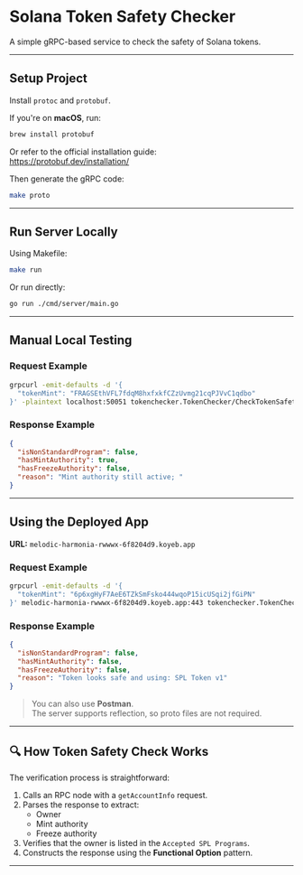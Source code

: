 # Solana Token Safety Checker

A simple gRPC-based service to check the safety of Solana tokens.

---

## Setup Project

Install `protoc` and `protobuf`.

If you're on **macOS**, run:

```bash
brew install protobuf
```

Or refer to the official installation guide:  
https://protobuf.dev/installation/

Then generate the gRPC code:

```bash
make proto
```

---

## Run Server Locally

Using Makefile:

```bash
make run
```

Or run directly:

```bash
go run ./cmd/server/main.go
```

---

## Manual Local Testing

### Request Example

```bash
grpcurl -emit-defaults -d '{
  "tokenMint": "FRAGSEthVFL7fdqM8hxfxkfCZzUvmg21cqPJVvC1qdbo"
}' -plaintext localhost:50051 tokenchecker.TokenChecker/CheckTokenSafety
```

### Response Example

```json
{
  "isNonStandardProgram": false,
  "hasMintAuthority": true,
  "hasFreezeAuthority": false,
  "reason": "Mint authority still active; "
}
```

---

## Using the Deployed App

**URL:** `melodic-harmonia-rwwwx-6f8204d9.koyeb.app`

### Request Example

```bash
grpcurl -emit-defaults -d '{
  "tokenMint": "6p6xgHyF7AeE6TZkSmFsko444wqoP15icUSqi2jfGiPN"
}' melodic-harmonia-rwwwx-6f8204d9.koyeb.app:443 tokenchecker.TokenChecker/CheckTokenSafety
```

### Response Example

```json
{
  "isNonStandardProgram": false,
  "hasMintAuthority": false,
  "hasFreezeAuthority": false,
  "reason": "Token looks safe and using: SPL Token v1"
}
```

> You can also use **Postman**.  
> The server supports reflection, so proto files are not required.

---

## 🔍 How Token Safety Check Works

The verification process is straightforward:

1. Calls an RPC node with a `getAccountInfo` request.
2. Parses the response to extract:
    - Owner
    - Mint authority
    - Freeze authority
3. Verifies that the owner is listed in the `Accepted SPL Programs`.
4. Constructs the response using the **Functional Option** pattern.

---